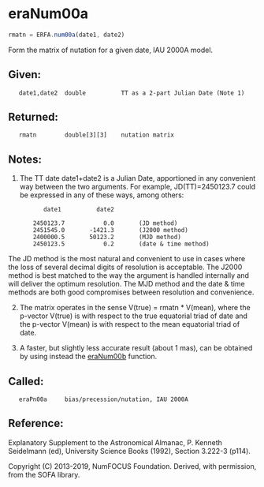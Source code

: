 # eraNum00a

```js
rmatn = ERFA.num00a(date1, date2)
```

Form the matrix of nutation for a given date, IAU 2000A model.

## Given:
```
   date1,date2  double          TT as a 2-part Julian Date (Note 1)
```

## Returned:
```
   rmatn        double[3][3]    nutation matrix
```

## Notes:

1) The TT date date1+date2 is a Julian Date, apportioned in any
   convenient way between the two arguments.  For example,
   JD(TT)=2450123.7 could be expressed in any of these ways,
   among others:

```
          date1          date2

       2450123.7           0.0       (JD method)
       2451545.0       -1421.3       (J2000 method)
       2400000.5       50123.2       (MJD method)
       2450123.5           0.2       (date & time method)
```

   The JD method is the most natural and convenient to use in
   cases where the loss of several decimal digits of resolution
   is acceptable.  The J2000 method is best matched to the way
   the argument is handled internally and will deliver the
   optimum resolution.  The MJD method and the date & time methods
   are both good compromises between resolution and convenience.

2) The matrix operates in the sense V(true) = rmatn * V(mean), where
   the p-vector V(true) is with respect to the true equatorial triad
   of date and the p-vector V(mean) is with respect to the mean
   equatorial triad of date.

3) A faster, but slightly less accurate result (about 1 mas), can be
   obtained by using instead the [eraNum00b][1] function.

## Called:
```
   eraPn00a     bias/precession/nutation, IAU 2000A
```

## Reference:

   Explanatory Supplement to the Astronomical Almanac,
   P. Kenneth Seidelmann (ed), University Science Books (1992),
   Section 3.222-3 (p114).

Copyright (C) 2013-2019, NumFOCUS Foundation.
Derived, with permission, from the SOFA library.


[1]: era.num00b.md
